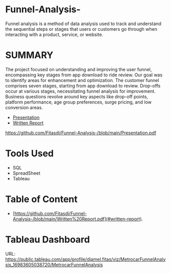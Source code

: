 # Funnel-Analysis-
Funnel analysis is a method of data analysis used to track and understand the sequential steps or stages that users or customers go through when interacting with a product, service, or website.

# SUMMARY

The project focused on understanding and improving the user funnel, encompassing key stages from app download to ride review. Our goal was to identify areas for enhancement and optimization. The customer funnel comprises seven stages, starting from app download to review. Drop-offs occur at various stages, necessitating funnel analysis for improvement. Business questions revolve around key aspects like drop-off points, platform performance, age group preferences, surge pricing, and low conversion areas.
- [Presentation](./Presentation.pdf)
- [Written Report](./WrittenReport.pdf)


https://github.com/Fitasdj/Funnel-Analysis-/blob/main/Presentation.pdf
# Tools Used 
- SQL
- SpreadSheet
- Tableau

# Table of Content 
-  [https://github.com/Fitasdj/Funnel-Analysis-/blob/main/Written%20Report.pdf](#written-report).

# Tableau Dashboard
URL: https://public.tableau.com/app/profile/djamel.fitas/viz/MetrocarFunnelAnalysis_16983605038720/MetrocarFunnelAnalysis

